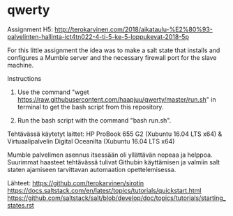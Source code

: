 # qwerty
Assignment H5: http://terokarvinen.com/2018/aikataulu-%E2%80%93-palvelinten-hallinta-ict4tn022-4-ti-5-ke-5-loppukevat-2018-5p


For this little assignment the idea was to make a salt state that installs and configures a Mumble server and the necessary firewall port for the slave machine.


Instructions

1. Use the command "wget https://raw.githubusercontent.com/haapjuu/qwerty/master/run.sh" in terminal to get the bash script from this repository.

2. Run the bash script with the command "bash run.sh".


Tehtävässä käytetyt laittet: HP ProBook 655 G2 (Xubuntu 16.04 LTS x64) & Virtuaalipalvelin Digital Oceanilta (Xubuntu 16.04 LTS x64)

Mumble palvelimen asennus itsessään oli yllättävän nopeaa ja helppoa. Suurimmat haasteet tehtävässä tulivat Githubin käyttämisen ja valmiin salt staten ajamiseen tarvittavan automaation opettelemisessa.


 
Lähteet:
https://github.com/terokarvinen/sirotin
https://docs.saltstack.com/en/latest/topics/tutorials/quickstart.html
https://github.com/saltstack/salt/blob/develop/doc/topics/tutorials/starting_states.rst
